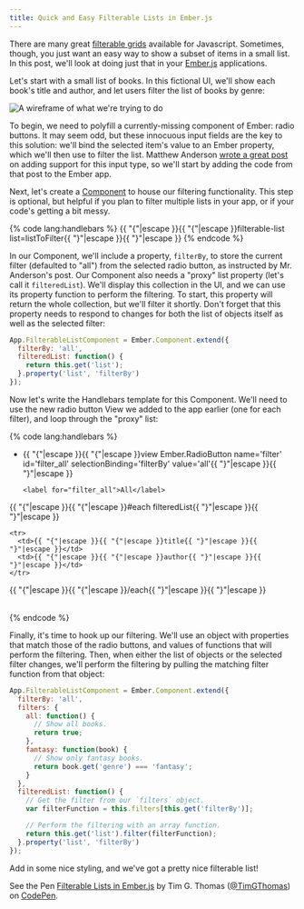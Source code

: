 ```yaml
---
title: Quick and Easy Filterable Lists in Ember.js
---
```


There are many great [filterable grids](http://demos.telerik.com/kendo-ui/grid/index) available for Javascript. Sometimes, though, you just want an easy way to show a subset of items in a small list. In this post, we'll look at doing just that in your [Ember.js](http://emberjs.com/) applications.

Let's start with a small list of books. In this fictional UI, we'll show each book's title and author, and let users filter the list of books by genre:

![A wireframe of what we're trying to do][a]

To begin, we need to polyfill a currently-missing component of Ember: radio buttons. It may seem odd, but these innocuous input fields are the key to this solution: we'll bind the selected item's value to an Ember property, which we'll then use to filter the list. Matthew Anderson [wrote a great post][0] on adding support for this input type, so we'll start by adding the code from that post to the Ember app.

Next, let's create a [Component](http://emberjs.com/guides/components/) to house our filtering functionality. This step is optional, but helpful if you plan to filter multiple lists in your app, or if your code's getting a bit messy.

{% code lang:handlebars %}
{{ "{"|escape }}{{ "{"|escape }}filterable-list list=listToFilter{{ "}"|escape }}{{ "}"|escape }}
{% endcode %}

In our Component, we'll include a property, `filterBy`, to store the current filter (defaulted to "all") from the selected radio button, as instructed by Mr. Anderson's post. Our Component also needs a "proxy" list property (let's call it `filteredList`). We'll display this collection in the UI, and we can use its property function to perform the filtering. To start, this property will return the whole collection, but we'll filter it shortly. Don't forget that this property needs to respond to changes for both the list of objects itself as well as the selected filter:

``` js
App.FilterableListComponent = Ember.Component.extend({
  filterBy: 'all',
  filteredList: function() {
    return this.get('list');
  }.property('list', 'filterBy')
});
```

Now let's write the Handlebars template for this Component. We'll need to use the new radio button View we added to the app earlier (one for each filter), and loop through the "proxy" list:

{% code lang:handlebars %}
<ul>
  <li>
    {{ "{"|escape }}{{ "{"|escape }}view Ember.RadioButton name='filter' id='filter_all'
      selectionBinding='filterBy' value='all'{{ "}"|escape }}{{ "}"|escape }}

    <label for="filter_all">All</label>
  </li>
  <!-- other options omitted for brevity -->
</ul>
<table>
  <tr><!-- column headers --></tr>
  {{ "{"|escape }}{{ "{"|escape }}#each filteredList{{ "}"|escape }}{{ "}"|escape }}

    <tr>
      <td>{{ "{"|escape }}{{ "{"|escape }}title{{ "}"|escape }}{{ "}"|escape }}</td>
      <td>{{ "{"|escape }}{{ "{"|escape }}author{{ "}"|escape }}{{ "}"|escape }}</td>
    </tr>
  {{ "{"|escape }}{{ "{"|escape }}/each{{ "}"|escape }}{{ "}"|escape }}

</table>
{% endcode %}

Finally, it's time to hook up our filtering. We'll use an object with properties that match those of the radio buttons, and values of functions that will perform the filtering. Then, when either the list of objects or the selected filter changes, we'll perform the filtering by pulling the matching filter function from that object:

``` js
App.FilterableListComponent = Ember.Component.extend({
  filterBy: 'all',
  filters: {
    all: function() {
      // Show all books.
      return true;
    },
    fantasy: function(book) {
      // Show only fantasy books.
      return book.get('genre') === 'fantasy';
    }
  },
  filteredList: function() {
    // Get the filter from our `filters` object.
    var filterFunction = this.filters[this.get('filterBy')];

    // Perform the filtering with an array function.
    return this.get('list').filter(filterFunction);
  }.property('list', 'filterBy')
});
```

Add in some nice styling, and we've got a pretty nice filterable list!

<p data-height="268" data-theme-id="1840" data-slug-hash="cJwEp" data-default-tab="result" class='codepen'>See the Pen <a href='http://codepen.io/TimGThomas/pen/cJwEp/'>Filterable Lists in Ember.js</a> by Tim G. Thomas (<a href='http://codepen.io/TimGThomas'>@TimGThomas</a>) on <a href='http://codepen.io'>CodePen</a>.</p>
<script async src="//codepen.io/assets/embed/ei.js"></script>

[0]: http://thoughts.z-dev.org/2013/07/04/post/

[a]: $/2014-08-07-01.png
